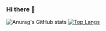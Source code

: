 ### Hi there 👋

<!--
**AnwarBujangHuat/AnwarBujangHuat** is a ✨ _special_ ✨ repository because its `README.md` (this file) appears on your GitHub profile.

Here are some ideas to get you started:

- 🔭 I’m currently working on ...
- 🌱 I’m currently learning ...
- 👯 I’m looking to collaborate on ...
- 🤔 I’m looking for help with ...
- 💬 Ask me about ...
- 📫 How to reach me: ...
- 😄 Pronouns: ...
- ⚡ Fun fact: ...
-->
![Anurag's GitHub stats](https://github-readme-stats.vercel.app/api?username=AnwarBujangHuat&show_icons=true&theme=shades-of-purple)
[![Top Langs](https://github-readme-stats.vercel.app/api/top-langs/?username=AnwarBujangHuat&layout=compact)](https://github.com/AnwarBujangHuat/github-readme-stats)
